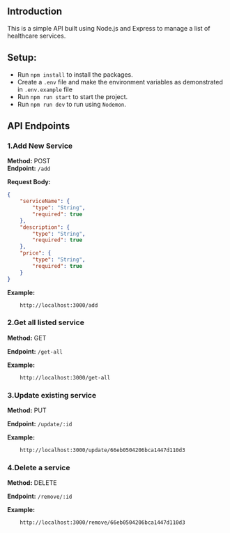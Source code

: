 ## Introduction

 This is a simple API built using Node.js and Express to manage a list of healthcare services.

## Setup:

- Run `npm install` to install the packages.
- Create a `.env` file and make the environment variables as demonstrated in `.env.example` file
- Run `npm run start` to start the project.
- Run `npm run dev` to run using `Nodemon`.

## API Endpoints

### 1.Add New Service

**Method:** POST  
**Endpoint:** `/add`

**Request Body:**

```json
{
    "serviceName": {
        "type": "String",
        "required": true
    },
    "description": {
        "type": "String",
        "required": true
    },
    "price": {
        "type": "String",
        "required": true
    }
}
```

**Example:**

```
    http://localhost:3000/add
```


### 2.Get all listed service

**Method:** GET

**Endpoint:** `/get-all`

**Example:**

```
    http://localhost:3000/get-all
```

### 3.Update existing service

**Method:** PUT

**Endpoint:** `/update/:id`

**Example:**

```
    http://localhost:3000/update/66eb0504206bca1447d110d3
```

### 4.Delete a service

**Method:** DELETE

**Endpoint:** `/remove/:id`

**Example:**

```
    http://localhost:3000/remove/66eb0504206bca1447d110d3
```

